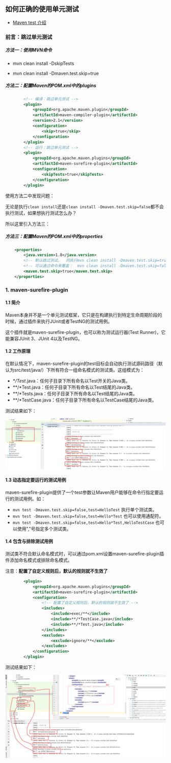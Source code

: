 ## 如何正确的使用单元测试

- [Maven test 介绍](http://maven.apache.org/surefire/maven-surefire-plugin/examples/single-test.html)


### 前言：跳过单元测试
##### 方法一：使用MVN命令
- mvn clean install -DskipTests

- mvn clean install -Dmaven.test.skip=true
##### 方法二：配置Maven的POM.xml中的plugins
```xml
        <!-- 编译：跳过单元测试 -->
        <plugin>
            <groupId>org.apache.maven.plugin</groupId>
            <artifactId>maven-compiler-plugin</artifactId>
            <version>2.1</version>
            <configuration>
                <skip>true</skip>
            </configuration>
        </plugin>
        <!-- 运行：跳过单元测试 -->
        <plugin>
            <groupId>org.apache.maven.plugins</groupId>
            <artifactId>maven-surefire-plugin</artifactId>
            <configuration>
                <skipTests>true</skipTests>
            </configuration>
        </plugin>
```
使用方法二中发现问题：

无论是执行`clean install`还是`clean install -Dmaven.test.skip=false`都不会执行测试，如果想执行测试怎么办？

所以这里引入方法三：
##### 方法三：配置Maven的POM.xml中的properties
```xml
    <properties>
        <java.version>1.8</java.version>
        <!-- 默认跳过测试，  同执行mvn clean install -Dmaven.test.skip=true  -->
        <!-- 可以通过命令来覆盖：  mvn clean install -Dmaven.test.skip=false -->
        <maven.test.skip>true</maven.test.skip>
    </properties>
```

### 1. maven-surefire-plugin
#### 1.1 简介
Maven本身并不是一个单元测试框架，它只是在构建执行到特定生命周期阶段的时候，通过插件来执行JUnit或者TestNG的测试用例。

这个插件就是maven-surefire-plugin，也可以称为测试运行器(Test Runner)，它能兼容JUnit 3、JUnit 4以及TestNG。
#### 1.2 工作原理
在默认情况下，maven-surefire-plugin的test目标会自动执行测试源码路径（默认为src/test/java/）下所有符合一组命名模式的测试类。这组模式为：

- **/Test*.java：任何子目录下所有命名以Test开关的Java类。
- **/*Test.java：任何子目录下所有命名以Test结尾的Java类。
- **/*Tests.java：任何子目录下所有命名以Test结尾的Java类。
- **/*TestCase.java：任何子目录下所有命名以TestCase结尾的Java类。

测试结果如下：

![](../../images/test_case_1.png)

#### 1.3 动态指定要运行的测试用例

maven-surefire-plugin提供了一个test参数让Maven用户能够在命令行指定要运行的测试用例。如：

- `mvn test -Dmaven.test.skip=false,test=HelloTest` 执行单个测试类。
- `mvn test -Dmaven.test.skip=false,test=Hello*Test` 也可以使用通配符。
- `mvn test -Dmaven.test.skip=false,test=Hello*Test,HelloTestCase` 也可以使用","号指定多个测试类。

#### 1.4 包含与排除测试用例

测试类不符合默认命名模式时，可以通过pom.xml设置maven-surefire-plugin插件添加命名模式或排除命名模式。

注意：**配置了自定义规则后，默认的规则就不生效了**
```xml
        <plugin>
            <groupId>org.apache.maven.plugins</groupId>
            <artifactId>maven-surefire-plugin</artifactId>
            <configuration>
                <!-- 配置了自定义规则后，默认的规则就不生效了 -->
                <includes>
                    <include>exec/**</include>
                    <include>**/*TestCase.java</include>
                    <include>**/*Test.java</include>
                </includes>
                <excludes>
                    <exclude>ignore/**</exclude>
                </excludes>
            </configuration>
        </plugin>
```
测试结果如下：

![](../../images/test_case_2.png)




















